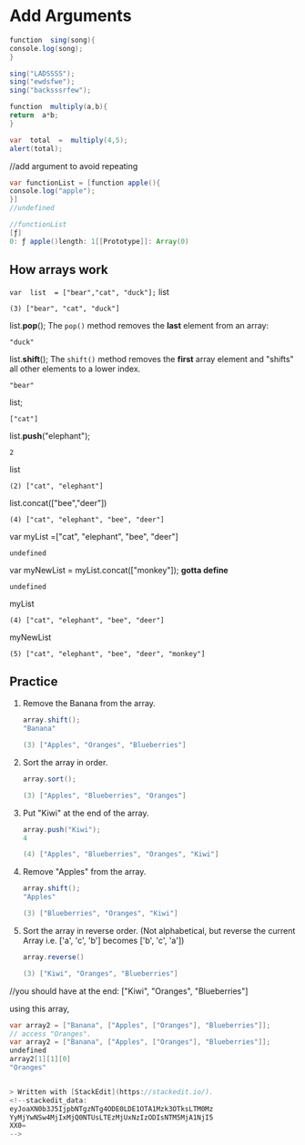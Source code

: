 # Add Arguments
```java
function  sing(song){
console.log(song);
}

sing("LADSSSS");
sing("ewdsfwe");
sing("backsssrfew");
```
```java
function  multiply(a,b){
return  a*b;
}

var  total  =  multiply(4,5);
alert(total);
```
//add argument to avoid repeating
```java
var functionList = [function apple(){
console.log("apple");
}]
//undefined

//functionList
[ƒ]
0: ƒ apple()length: 1[[Prototype]]: Array(0)
```
## How arrays work
```var  list  = ["bear","cat", "duck"];```
list
```
(3) ["bear", "cat", "duck"]
```
list.**pop**();
The `pop()` method removes the **last** element from an array:

```
"duck"
```
list.**shift**();
The `shift()` method removes the **first** array element and "shifts" all other elements to a lower index.
```
"bear"
```
list;
```
["cat"]
```
list.**push**("elephant");
```
2
```
list
```
(2) ["cat", "elephant"]
```
list.concat(["bee","deer"])
```
(4) ["cat", "elephant", "bee", "deer"]
```

var myList =["cat", "elephant", "bee", "deer"]
```
undefined
```
var myNewList = myList.concat(["monkey"]);
 **gotta define**
```
undefined
```
myList
```
(4) ["cat", "elephant", "bee", "deer"]
```
myNewList
```
(5) ["cat", "elephant", "bee", "deer", "monkey"]
```
## Practice
1. Remove the Banana from the array.
	 ```java
	 array.shift();
	 "Banana"

	(3) ["Apples", "Oranges", "Blueberries"]
	 ```

2. Sort the array in order.
	 ```java
	 array.sort();
	 
	(3) ["Apples", "Blueberries", "Oranges"]
	 ```

3. Put "Kiwi" at the end of the array.
	 ```java
	 array.push("Kiwi");
	4

	(4) ["Apples", "Blueberries", "Oranges", "Kiwi"]
	 ```

4. Remove "Apples" from the array.
	 ```java
	 array.shift();
	"Apples"

	(3) ["Blueberries", "Oranges", "Kiwi"]
	 ```

6. Sort the array in reverse order. (Not alphabetical, but reverse
the current Array i.e. ['a', 'c', 'b'] becomes ['b', 'c', 'a'])
	 ```java
	 array.reverse()
	 
	(3) ["Kiwi", "Oranges", "Blueberries"]
	 ```

//you should have at the end:
["Kiwi", "Oranges", "Blueberries"]

using this array,
```java
var array2 = ["Banana", ["Apples", ["Oranges"], "Blueberries"]];
// access "Oranges".
var array2 = ["Banana", ["Apples", ["Oranges"], "Blueberries"]];
undefined
array2[1][1][0]
"Oranges"


> Written with [StackEdit](https://stackedit.io/).
<!--stackedit_data:
eyJoaXN0b3J5IjpbNTgzNTg4ODE0LDE1OTA1Mzk3OTksLTM0Mz
YyMjYwNSw4MjIxMjQ0NTUsLTEzMjUxNzIzODIsNTM5MjA1NjI5
XX0=
-->
